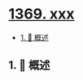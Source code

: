 # [1369. xxx](https://github.com/Tdahuyou/TNotes.leetcode/tree/main/notes/1369.%20xxx)

<!-- region:toc -->

- [1. 📝 概述](#1--概述)

<!-- endregion:toc -->

## 1. 📝 概述
